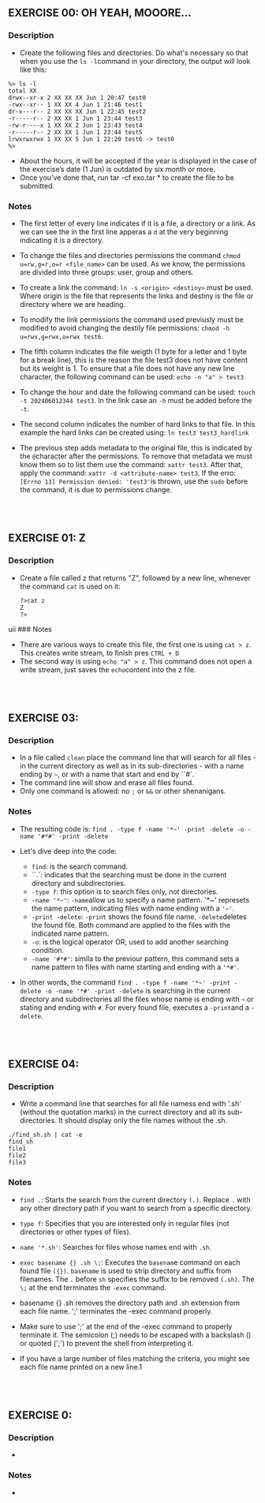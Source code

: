
  ## EXERCISE 00: OH YEAH, MOOORE...
  ### Description
  - Create the following files and directories. Do what's necessary so that when you use the ``ls -l``command in your directory, the output will look like this:
  ```
  %> ls -l
  total XX
  drwx--xr-x 2 XX XX XX Jun 1 20:47 test0
  -rwx--xr-- 1 XX XX 4 Jun 1 21:46 test1
  dr-x---r-- 2 XX XX XX Jun 1 22:45 test2
  -r-----r-- 2 XX XX 1 Jun 1 23:44 test3
  -rw-r----x 1 XX XX 2 Jun 1 23:43 test4
  -r-----r-- 2 XX XX 1 Jun 1 23:44 test5
  lrwxrwxrwx 1 XX XX 5 Jun 1 22:20 test6 -> test0
  %>
  ```
  - About the hours, it will be accepted if the year is displayed in the case of the exercise’s date (1 Jun) is outdated by six month or more.
  - Once you’ve done that, run tar -cf exo.tar * to create the file to be submitted.


  ### Notes
  - The first letter of every line indicates if it is a file, a directory or a link. As we can see the in the first line apperas a ``d`` at the very beginning indicating it is a directory.

  - To change the files and directories permissions the command ``chmod u=rw,g=r,o=r <file_name>`` can be used. As we know, the permissions are divided into three groups: user, group and others. 

  - To create a link the command: ``ln -s <origin> <destiny>`` must be used. Where origin is the file that represents the links and destiny is the file or directory where we are heading.

  - To modify the link permissions the command used previusly must be modified to avoid changing the destily file permissions: ``chmod -h u=rwx,g=rwx,o=rwx test6``.

  - The fifth column indicates the file weigth (1 byte for a letter and 1 byte for a break line), this is the reason the file test3 does not have content but its weight is 1. To ensure that a file does not have any new line character, the following command can be used: ``echo -n "a" > test3``

  - To change the hour and date the following command can be used: ``touch -t 202406012344 test3``. In the link case an ``-h`` must be added before the ``-t``.

  - The second column indicates the number of hard links to that file. In this example the hard links can be created using: ``ln test3 test3_hardlink``

  - The previous step adds metadata to the original file, this is indicated by the ``@``character after the permissions. To remove that metadata we must know them so to list them use the command: ``xattr test3``. After that, apply the command: ``xattr -d <attribute-name> test3``. If the erro: ``[Errno 13] Permission denied: 'test3'``is thrown, use the ``sudo`` before the command, it is due to permissions change.

<br>
<br>

  ## EXERCISE 01: Z
  ### Description
  - Create a file called z that returns "Z", followed by a new line, whenever the command ``cat`` is used on it:
    ```
    ?>cat z
    Z
    ?>
    ```
  
uii  ### Notes
  - There are various ways to create this file, the first one is using ``cat > z``. This creates write stream, to finish pres ``CTRL + D``
  - The second way is using ``echo "a" > z``. This command does not open a write stream, just saves the ``echo``content into the z file.

<br>
<br>

  ## EXERCISE 03: 
  ### Description
  - In a file called ``clean`` place the command line that will search for all files - in the current directory as well as in its sub-directories - with a name ending by ``~``, or with a name that start and end by ``#`.
  - The command line will show and erase all files found.
  - Only one command is allowed: no ``;`` or ``&&`` or other shenanigans.
  
  ### Notes
  - The resulting code is: ``find . -type f -name '*~' -print -delete -o -name '#*#' -print -delete``
  - Let's dive deep into the code:
    - ``find``: is the search command.
    - ``.`: indicates that the searching must be done in the current directory and subdirectories.
    - ``-type f``: this option is to search files only, not directories.
    - ``-name '*~'``: ``-name``allow us to specify a name pattern. '*~' represets the name pattern, indicating files with name ending with a ``'~'``.
    - ``-print -delete``: ``-print`` shows the found file name. ``-delete``deletes the found file. Both command are applied to the files with the indicated name pattern.
    - ``-o``: is the logical operator OR, used to add another searching condition.
    - ``-name '#*#'``: simila to the previour pattern, this command sets a name pattern to files with name starting and ending with a ``'*#'``. 

  - In other words, the command ``find . -type f -name '*~' -print -delete -o -name '*#' -print -delete`` is searching in the current directory and subdirectories all the files whose name is ending with ``~`` or stating and ending with ``#``. For every found file, executes a ``-print``and a ``-delete``.

<br>
<br>

  ## EXERCISE 04: 
  ### Description
  - Write a command line that searches for all file namess end with '.sh' (without the quotation marks) in the currect directory and all its sub-directories. It should display only the file names without the .sh.

```
./find_sh.sh | cat -e
find_sh
file1
file2
file3
```
 
  ### Notes
  - ``find .``: Starts the search from the current directory ``(.)``. Replace ``.`` with any other directory path if you want to search from a specific directory.
  - ``type f``: Specifies that you are interested only in regular files (not directories or other types of files).
  - ``name '*.sh'``: Searches for files whose names end with ``.sh``.
  - ``exec basename {} .sh \;``: Executes the ``basenam``e command on each found file ``({})``. ``basename`` is used to strip directory and suffix from filenames. The ``.`` before ``sh`` specifies the suffix to be removed ``(.sh)``. The ``\;`` at the end terminates the ``-exec`` command.

  - basename {} .sh removes the directory path and .sh extension from each file name.
';' terminates the -exec command properly.

   - Make sure to use ';' at the end of the -exec command to properly terminate it. The semicolon (;) needs to be escaped with a backslash (\) or quoted (';') to prevent the shell from interpreting it.

  - If you have a large number of files matching the criteria, you might see each file name printed on a new line.1






<br>
<br>

  ## EXERCISE 0: 
  ### Description
  - 
    ```
    ```
  
  ### Notes
  - 
